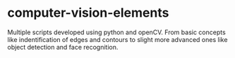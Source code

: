 # computer-vision-elements
Multiple scripts developed using python and openCV. From basic concepts like indentification of edges and contours to slight more advanced ones like object detection and face recognition.
